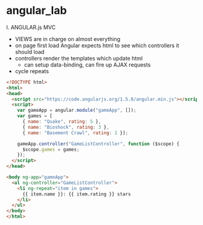 # angular_lab

I. ANGULAR.js MVC
  - VIEWS are in charge on almost everything
  - on page first load Angular expects html to see which controllers it should load
  - controllers render the templates which update html
    - can setup data-binding, can fire up AJAX requests
  - cycle repeats
```html
<!DOCTYPE html>
<html>
<head>
  <script src="https://code.angularjs.org/1.5.8/angular.min.js"></script>
  <script>
    var gameApp = angular.module("gameApp", []);
    var games = [
      { name: "Quake", rating: 5 },
      { name: "Bioshock", rating: 3 },
      { name: "Basement Crawl", rating: 1 }];

    gameApp.controller("GameListController", function ($scope) {
      $scope.games = games;
    });
  </script>
</head>

<body ng-app="gameApp">
  <ul ng-controller="GameListController">
    <li ng-repeat="item in games">
      {{ item.name }}: {{ item.rating }} stars
    </li>
  </ul>
</body>
</html>
```




